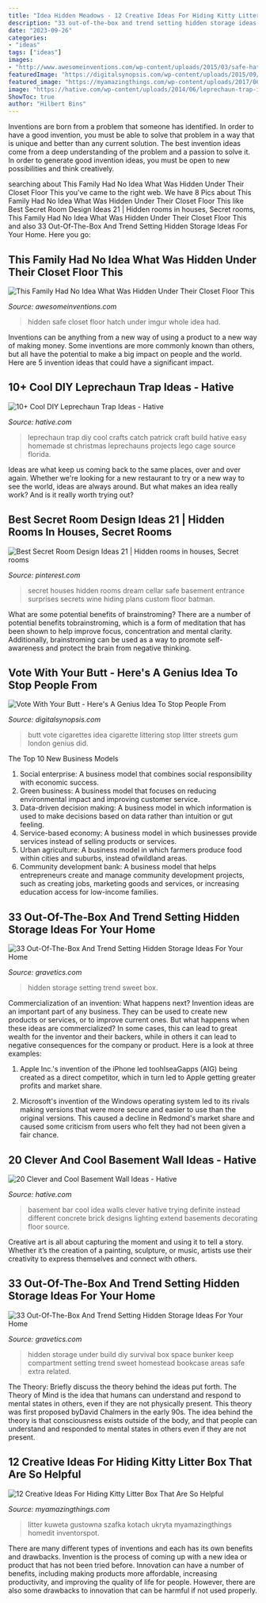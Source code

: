 ```yaml
---
title: "Idea Hidden Meadows - 12 Creative Ideas For Hiding Kitty Litter Box That Are So Helpful"
description: "33 out-of-the-box and trend setting hidden storage ideas for your home"
date: "2023-09-26"
categories:
- "ideas"
tags: ["ideas"]
images:
- "http://www.awesomeinventions.com/wp-content/uploads/2015/03/safe-hatch.jpg"
featuredImage: "https://digitalsynopsis.com/wp-content/uploads/2015/09/hubbub-neat-streets-litter-cigarette-butt-vote-chelsea-arsenal.jpg"
featured_image: "https://myamazingthings.com/wp-content/uploads/2017/06/kitty-box-3.jpg"
image: "https://hative.com/wp-content/uploads/2014/06/leprechaun-trap-ideas/11-leprechaun-trap-ideas.jpg"
ShowToc: true
author: "Hilbert Bins"
---
```



Inventions are born from a problem that someone has identified. In order to have a good invention, you must be able to solve that problem in a way that is unique and better than any current solution. The best invention ideas come from a deep understanding of the problem and a passion to solve it. In order to generate good invention ideas, you must be open to new possibilities and think creatively.

	

		
searching about This Family Had No Idea What Was Hidden Under Their Closet Floor This you've came to the right web. We have 8 Pics about This Family Had No Idea What Was Hidden Under Their Closet Floor This like Best Secret Room Design Ideas 21 | Hidden rooms in houses, Secret rooms, This Family Had No Idea What Was Hidden Under Their Closet Floor This and also 33 Out-Of-The-Box And Trend Setting Hidden Storage Ideas For Your Home. Here you go:
		
    
## This Family Had No Idea What Was Hidden Under Their Closet Floor This

<img loading=lazy src="http://www.awesomeinventions.com/wp-content/uploads/2015/03/safe-hatch.jpg" onerror="this.onerror=null;this.src='https://tse1.mm.bing.net/th?id=OIP.NWniDt8ggQo-5ZmxiPh8VgHaJ4&amp;pid=15.1';" alt="This Family Had No Idea What Was Hidden Under Their Closet Floor This">

_Source: awesomeinventions.com_

>hidden safe closet floor hatch under imgur whole idea had. 

	

Inventions can be anything from a new way of using a product to a new way of making money. Some inventions are more commonly known than others, but all have the potential to make a big impact on people and the world. Here are 5 invention ideas that could have a significant impact.

    
## 10+ Cool DIY Leprechaun Trap Ideas - Hative

<img loading=lazy src="https://hative.com/wp-content/uploads/2014/06/leprechaun-trap-ideas/11-leprechaun-trap-ideas.jpg" onerror="this.onerror=null;this.src='https://tse4.mm.bing.net/th?id=OIP.3JO5kcPcS9iL2H4T1Aj_ngHaJ4&amp;pid=15.1';" alt="10+ Cool DIY Leprechaun Trap Ideas - Hative">

_Source: hative.com_

>leprechaun trap diy cool crafts catch patrick craft build hative easy homemade st christmas leprechauns projects lego cage source florida. 

	

Ideas are what keep us coming back to the same places, over and over again. Whether we're looking for a new restaurant to try or a new way to see the world, ideas are always around. But what makes an idea really work? And is it really worth trying out?

    
## Best Secret Room Design Ideas 21 | Hidden Rooms In Houses, Secret Rooms

<img loading=lazy src="https://i.pinimg.com/736x/02/9e/eb/029eeb8cce205fbc397dc7b8fcb14b9d.jpg" onerror="this.onerror=null;this.src='https://tse2.mm.bing.net/th?id=OIP.0AQ9bdpS1e6G6z2eYqOAzwHaLH&amp;pid=15.1';" alt="Best Secret Room Design Ideas 21 | Hidden rooms in houses, Secret rooms">

_Source: pinterest.com_

>secret houses hidden rooms dream cellar safe basement entrance surprises secrets wine hiding plans custom floor batman. 

	

What are some potential benefits of brainstroming?
There are a number of potential benefits tobrainstroming, which is a form of meditation that has been shown to help improve focus, concentration and mental clarity. Additionally, brainstroming can be used as a way to promote self-awareness and protect the brain from negative thinking.

    
## Vote With Your Butt - Here&#039;s A Genius Idea To Stop People From

<img loading=lazy src="https://digitalsynopsis.com/wp-content/uploads/2015/09/hubbub-neat-streets-litter-cigarette-butt-vote-chelsea-arsenal.jpg" onerror="this.onerror=null;this.src='https://tse2.mm.bing.net/th?id=OIP._7vP_GUV-3law4mYX55S0AHaNJ&amp;pid=15.1';" alt="Vote With Your Butt - Here&#039;s A Genius Idea To Stop People From">

_Source: digitalsynopsis.com_

>butt vote cigarettes idea cigarette littering stop litter streets gum london genius did. 

	

The Top 10 New Business Models
1. Social enterprise: A business model that combines social responsibility with economic success.
2. Green business: A business model that focuses on reducing environmental impact and improving customer service.
3. Data-driven decision making: A business model in which information is used to make decisions based on data rather than intuition or gut feeling.
4. Service-based economy: A business model in which businesses provide services instead of selling products or services. 
5. Urban agriculture: A business model in which farmers produce food within cities and suburbs, instead ofwildland areas. 
6. Community development bank: A business model that helps entrepreneurs create and manage community development projects, such as creating jobs, marketing goods and services, or increasing education access for low-income families.

    
## 33 Out-Of-The-Box And Trend Setting Hidden Storage Ideas For Your Home

<img loading=lazy src="http://www.gravetics.com/wp-content/uploads/2017/07/Hidden-Storage-Ideas.jpg" onerror="this.onerror=null;this.src='https://tse4.mm.bing.net/th?id=OIP.WNbKn1avRGTJx9mw9xO-gwHaJ2&amp;pid=15.1';" alt="33 Out-Of-The-Box And Trend Setting Hidden Storage Ideas For Your Home">

_Source: gravetics.com_

>hidden storage setting trend sweet box. 

	

Commercialization of an invention: What happens next?
Invention ideas are an important part of any business. They can be used to create new products or services, or to improve current ones. But what happens when these ideas are commercialized? In some cases, this can lead to great wealth for the inventor and their backers, while in others it can lead to negative consequences for the company or product. Here is a look at three examples:
1. Apple Inc.'s invention of the iPhone led toohlseaGapps (AIG) being created as a direct competitor, which in turn led to Apple getting greater profits and market share.

2. Microsoft's invention of the Windows operating system led to its rivals making versions that were more secure and easier to use than the original versions. This caused a decline in Redmond's market share and caused some criticism from users who felt they had not been given a fair chance.

    
## 20 Clever And Cool Basement Wall Ideas - Hative

<img loading=lazy src="https://hative.com/wp-content/uploads/2014/05/basement-wall-ideas/4-basement-bar-wall-idea.jpg" onerror="this.onerror=null;this.src='https://tse2.mm.bing.net/th?id=OIP.VrK1x4OanKNsJ2TRbGXaCgHaE8&amp;pid=15.1';" alt="20 Clever and Cool Basement Wall Ideas - Hative">

_Source: hative.com_

>basement bar cool idea walls clever hative trying definite instead different concrete brick designs lighting extend basements decorating floor source. 

	

Creative art is all about capturing the moment and using it to tell a story. Whether it’s the creation of a painting, sculpture, or music, artists use their creativity to express themselves and connect with others.

    
## 33 Out-Of-The-Box And Trend Setting Hidden Storage Ideas For Your Home

<img loading=lazy src="https://www.gravetics.com/wp-content/uploads/2017/07/Creating-hidden-storage-is-a-great-way-to-keep-various-items-out-of-sight..jpg" onerror="this.onerror=null;this.src='https://tse4.mm.bing.net/th?id=OIP.kEhr_2zjvvdrCGN9Mq_G2AHaHa&amp;pid=15.1';" alt="33 Out-Of-The-Box And Trend Setting Hidden Storage Ideas For Your Home">

_Source: gravetics.com_

>hidden storage under build diy survival box space bunker keep compartment setting trend sweet homestead bookcase areas safe extra related. 

	

The Theory: Briefly discuss the theory behind the ideas put forth.
The Theory of Mind is the idea that humans can understand and respond to mental states in others, even if they are not physically present. This theory was first proposed byDavid Chalmers in the early 90s. The idea behind the theory is that consciousness exists outside of the body, and that people can understand and responded to mental states in others even if they are not present.

    
## 12 Creative Ideas For Hiding Kitty Litter Box That Are So Helpful

<img loading=lazy src="https://myamazingthings.com/wp-content/uploads/2017/06/kitty-box-3.jpg" onerror="this.onerror=null;this.src='https://tse2.mm.bing.net/th?id=OIP.77u2WUTc-QrreZgAQHSaOAHaJ5&amp;pid=15.1';" alt="12 Creative Ideas For Hiding Kitty Litter Box That Are So Helpful">

_Source: myamazingthings.com_

>litter kuweta gustowna szafka kotach ukryta myamazingthings homedit inventorspot. 

	

There are many different types of inventions and each has its own benefits and drawbacks.
Invention is the process of coming up with a new idea or product that has not been tried before. Innovation can have a number of benefits, including making products more affordable, increasing productivity, and improving the quality of life for people. However, there are also some drawbacks to innovation that can be harmful if not used properly.

